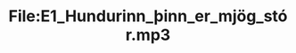 ---
title: File:E1_Hundurinn_þinn_er_mjög_stór.mp3
recording of: Hundurinn þinn er mjög stór.
reading speed: slow
speaker: E
license: CC0
---